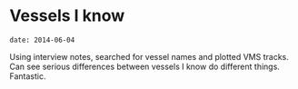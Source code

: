 # Vessels I know
```
date: 2014-06-04
```
Using interview notes, searched for vessel names and plotted VMS tracks. Can see serious differences between vessels I know do different things. Fantastic. 